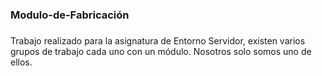 ### Modulo-de-Fabricación

###

Trabajo realizado para la asignatura de Entorno Servidor, existen varios grupos de trabajo cada uno con un módulo. Nosotros solo somos uno de ellos.
